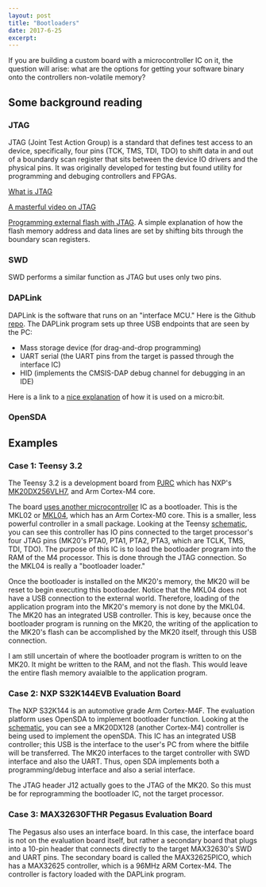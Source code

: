 ```yaml
---
layout: post
title: "Bootloaders"
date: 2017-6-25
excerpt:
---
```


If you are building a custom board with a microcontroller IC on it, the question will arise: what are the options for getting your software binary onto the controllers non-volatile memory?

## Some background reading

### JTAG

JTAG (Joint Test Action Group) is a standard that defines test access to an device, specifically, four pins (TCK, TMS, TDI, TDO) to shift data in and out of a boundardy scan register that sits between the device IO drivers and the physical pins. It was originally developed for testing but found utility for programming and debuging controllers and FPGAs.

[What is JTAG](https://www.xjtag.com/about-jtag/what-is-jtag/)

[A masterful video on JTAG](https://m.youtube.com/watch?v=TlWlLeC5BUs)

[Programming external flash with JTAG](https://www.intellitech.com/products/eclipseboundaryscanflash.asp). A simple explanation of how the flash memory address and data lines are set by shifting bits through the boundary scan registers.

### SWD

SWD performs a similar function as JTAG but uses only two pins.

### DAPLink

DAPLink is the software that runs on an "interface MCU." Here is the Github [repo](https://github.com/mbedmicro/DAPLink). The DAPLink program sets up three USB endpoints that are seen by the PC:
* Mass storage device (for drag-and-drop programming)
* UART serial (the UART pins from the target is passed through the interface IC)
* HID (implements the CMSIS-DAP debug channel for debugging in an IDE)

Here is a link to a [nice explanation](http://tech.microbit.org/software/daplink-interface/) of how it is used on a micro:bit.

### OpenSDA



## Examples

### Case 1: Teensy 3.2

The Teensy 3.2 is a development board from [PJRC](https://www.pjrc.com/store/teensy32.html) which has NXP's [MK20DX256VLH7](http://www.nxp.com/docs/en/data-sheet/K20P64M72SF1.pdf), and Arm Cortex-M4 core.

The board [uses another microcontroller](https://www.pjrc.com/store/ic_mkl02.html) IC as a bootloader. This is the MKL02 or [MKL04](http://cache.freescale.com/files/32bit/doc/data_sheet/KL04P48M48SF1.pdf), which has an Arm Cortex-M0 core. This is a smaller, less powerful controller in a small package. Looking at the Teensy [schematic](https://www.pjrc.com/teensy/schematic.html), you can see this controller has IO pins connected to the target processor's four JTAG pins (MK20's PTA0, PTA1, PTA2, PTA3, which are TCLK, TMS, TDI, TDO). The purpose of this IC is to load the bootloader program into the RAM of the M4 processor. This is done through the JTAG connection. So the MKL04 is really a "bootloader loader."

Once the bootloader is installed on the MK20's memory, the MK20 will be reset to begin executing this bootloader. Notice that the MKL04 does not have a USB connection to the external world. Therefore, loading of the application program into the MK20's memory is not done by the MKL04. The MK20 has an integrated USB controller. This is key, because once the bootloader program is running on the MK20, the writing of the application to the MK20's flash can be accomplished by the MK20 itself, through this USB connection.

I am still uncertain of where the bootloader program is written to on the MK20. It might be written to the RAM, and not the flash. This would leave the entire flash memory avaialble to the application program.

### Case 2: NXP S32K144EVB Evaluation Board

The NXP S32K144 is an automotive grade Arm Cortex-M4F. The evaluation platform uses OpenSDA to implement bootloader function. Looking at the [schematic](http://cache.nxp.com/downloads/en/schematics/S32K144EVB-SCH.pdf?fsrch=1&sr=3&pageNum=1), you can see a MK20DX128 (another Cortex-M4) controller is being used to implement the openSDA. This IC has an integrated USB controller; this USB is the interface to the user's PC from where the bitfile will be transferred. The MK20 interfaces to the target controller with SWD interface and also the UART. Thus, open SDA implements both a programming/debug interface and also a serial interface.

The JTAG header J12 actually goes to the JTAG of the MK20. So this must be for reprogramming the bootloader IC, not the target processor.

### Case 3: MAX32630FTHR Pegasus Evaluation Board

The Pegasus also uses an interface board. In this case, the interface board is not on the evaluation board itself, but rather a secondary board that plugs into a 10-pin header that connects directly to the target MAX32630's SWD and UART pins. The secondary board is called the MAX32625PICO, which has a MAX32625 controller, which is a 96MHz ARM Cortex-M4. The controller is factory loaded with the DAPLink program.
